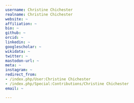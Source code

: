 ```yaml
---
username: Christine Chichester
realname: Christine Chichester
website: ~
affiliation: ~
bio: ~
github: ~
orcid: ~
linkedin: ~
googlescholar: ~
wikidata: ~
twitter: ~
mastodon-url: ~
meta: ~
instagram: ~
redirect_from:
- /index.php/User:Christine Chichester
- /index.php/Special:Contributions/Christine Chichester
email: ~

---
```

